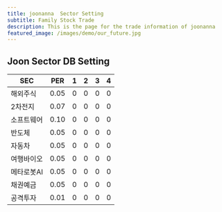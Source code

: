 ```yaml
---
title: joonanna  Sector Setting
subtitle: Family Stock Trade
description: This is the page for the trade information of joonanna
featured_image: /images/demo/our_future.jpg
---
```

## Joon Sector DB Setting

|SEC|PER|1|2|3|4|
|---|---|-|-|-|-|
|해외주식|0.05|0|0|0|0|
|2차전지|0.07|0|0|0|0|
|소프트웨어|0.10|0|0|0|0|
|반도체|0.05|0|0|0|0|
|자동차|0.05|0|0|0|0|
|여행바이오|0.05|0|0|0|0|
|메타로봇AI|0.05|0|0|0|0|
|채권예금|0.05|0|0|0|0|
|공격투자|0.01|0|0|0|0|
